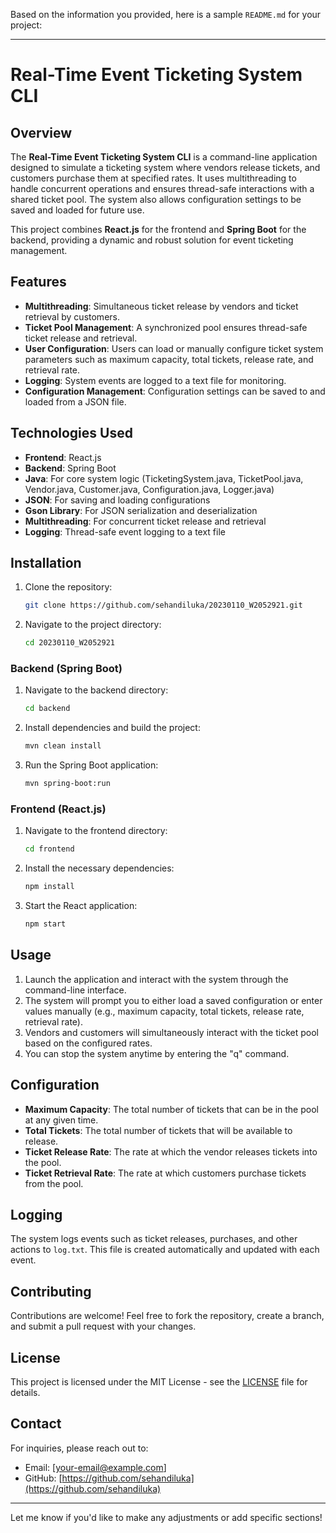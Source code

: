 Based on the information you provided, here is a sample `README.md` for your project:

---

# Real-Time Event Ticketing System CLI

## Overview

The **Real-Time Event Ticketing System CLI** is a command-line application designed to simulate a ticketing system where vendors release tickets, and customers purchase them at specified rates. It uses multithreading to handle concurrent operations and ensures thread-safe interactions with a shared ticket pool. The system also allows configuration settings to be saved and loaded for future use.

This project combines **React.js** for the frontend and **Spring Boot** for the backend, providing a dynamic and robust solution for event ticketing management.

## Features

- **Multithreading**: Simultaneous ticket release by vendors and ticket retrieval by customers.
- **Ticket Pool Management**: A synchronized pool ensures thread-safe ticket release and retrieval.
- **User Configuration**: Users can load or manually configure ticket system parameters such as maximum capacity, total tickets, release rate, and retrieval rate.
- **Logging**: System events are logged to a text file for monitoring.
- **Configuration Management**: Configuration settings can be saved to and loaded from a JSON file.

## Technologies Used

- **Frontend**: React.js
- **Backend**: Spring Boot
- **Java**: For core system logic (TicketingSystem.java, TicketPool.java, Vendor.java, Customer.java, Configuration.java, Logger.java)
- **JSON**: For saving and loading configurations
- **Gson Library**: For JSON serialization and deserialization
- **Multithreading**: For concurrent ticket release and retrieval
- **Logging**: Thread-safe event logging to a text file

## Installation

1. Clone the repository:
   ```bash
   git clone https://github.com/sehandiluka/20230110_W2052921.git
   ```

2. Navigate to the project directory:
   ```bash
   cd 20230110_W2052921
   ```

### Backend (Spring Boot)

1. Navigate to the backend directory:
   ```bash
   cd backend
   ```

2. Install dependencies and build the project:
   ```bash
   mvn clean install
   ```

3. Run the Spring Boot application:
   ```bash
   mvn spring-boot:run
   ```

### Frontend (React.js)

1. Navigate to the frontend directory:
   ```bash
   cd frontend
   ```

2. Install the necessary dependencies:
   ```bash
   npm install
   ```

3. Start the React application:
   ```bash
   npm start
   ```

## Usage

1. Launch the application and interact with the system through the command-line interface.
2. The system will prompt you to either load a saved configuration or enter values manually (e.g., maximum capacity, total tickets, release rate, retrieval rate).
3. Vendors and customers will simultaneously interact with the ticket pool based on the configured rates.
4. You can stop the system anytime by entering the "q" command.

## Configuration

- **Maximum Capacity**: The total number of tickets that can be in the pool at any given time.
- **Total Tickets**: The total number of tickets that will be available to release.
- **Ticket Release Rate**: The rate at which the vendor releases tickets into the pool.
- **Ticket Retrieval Rate**: The rate at which customers purchase tickets from the pool.

## Logging

The system logs events such as ticket releases, purchases, and other actions to `log.txt`. This file is created automatically and updated with each event.

## Contributing

Contributions are welcome! Feel free to fork the repository, create a branch, and submit a pull request with your changes.

## License

This project is licensed under the MIT License - see the [LICENSE](LICENSE) file for details.

## Contact

For inquiries, please reach out to:
- Email: [your-email@example.com]
- GitHub: [https://github.com/sehandiluka](https://github.com/sehandiluka)

---

Let me know if you'd like to make any adjustments or add specific sections!
